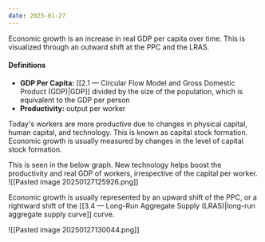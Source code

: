 ```yaml
---
date: 2025-01-27
---
```

Economic growth is an increase in real GDP per capita over time. This is visualized through an outward shift at the PPC and the LRAS.
#### Definitions
- **GDP Per Capita:** [[2.1 — Circular Flow Model and Gross Domestic Product (GDP)|GDP]] divided by the size of the population, which is equivalent to the GDP per person
- **Productivity:** output per worker

Today's workers are more productive due to changes in physical capital, human capital, and technology. This is known as capital stock formation. Economic growth is usually measured by changes in the level of capital stock formation.

This is seen in the below graph. New technology helps boost the productivity and real GDP of workers, irrespective of the capital per worker.
![[Pasted image 20250127125926.png]]

Economic growth is usually represented by an upward shift of the PPC, or a rightward shift of the [[3.4 — Long-Run Aggregate Supply (LRAS)|long-run aggregate supply curve]] curve.

![[Pasted image 20250127130044.png]]

